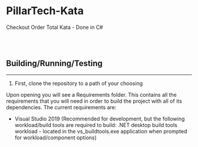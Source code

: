 # PillarTech-Kata
Checkout Order Total Kata - Done in C#
 
<br/><br/>

## Building/Running/Testing
<hr/>

1. First, clone the repository to a path of your choosing

Upon opening you will see a Requirements folder. This contains all the requirements that you will need in order to build the project with all of its dependencies. The current requirements are:
- Visual Studio 2019 (Recommended for development, but the following workload/build tools are required to build: .NET desktop build tools workload - located in the vs_buildtools.exe application when prompted for workload/component options)
